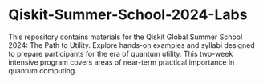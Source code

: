 # Qiskit-Summer-School-2024-Labs
This repository contains materials for the Qiskit Global Summer School 2024: The Path to Utility. Explore hands-on examples and syllabi designed to prepare participants for the era of quantum utility. This two-week intensive program covers areas of near-term practical importance in quantum computing.
